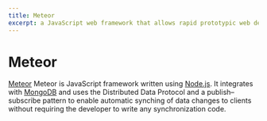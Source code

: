 ```yaml
---
title: Meteor
excerpt: a JavaScript web framework that allows rapid prototypic web development
---
```


# Meteor

[Meteor](https://www.meteor.com/) Meteor is JavaScript framework written using [Node.js](/_glossary/NODEJS.md). It integrates with [MongoDB](/_glossary/MONGODB.md) and uses the Distributed Data Protocol and a publish–subscribe pattern to enable automatic synching of data changes to clients without requiring the developer to write any synchronization code. 

